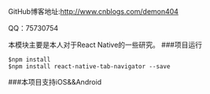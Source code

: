 
GitHub博客地址:http://www.cnblogs.com/demon404

QQ：75730754



本模块主要是本人对于React Native的一些研究。
###项目运行

	$npm install
	$npm install react-native-tab-navigator --save

###本项目支持iOS&&Android
